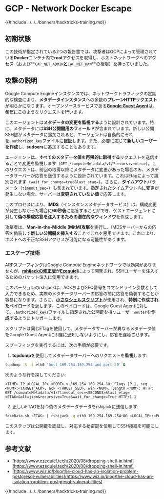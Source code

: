# GCP - Network Docker Escape

{{#include ../../../banners/hacktricks-training.md}}

## 初期状態

この技術が指定されている2つの報告書では、攻撃者はGCPによって管理されている**Docker**コンテナ内で**root**アクセスを取得し、ホストネットワークへのアクセス（および**`CAP_NET_ADMIN`**と**`CAP_NET_RAW`**の権限）を持っていました。

## 攻撃の説明

Google Compute Engineインスタンスでは、ネットワークトラフィックの定期的な検査により、**メタデータインスタンス**への多数の**プレーンHTTPリクエスト**が明らかになります。オープンソースサービスである[**Google Guest Agent**](https://github.com/GoogleCloudPlatform/guest-agent)は、頻繁にこのようなリクエストを行います。

このエージェントは**メタデータの変更を監視する**ように設計されています。特に、メタデータには**SSH公開鍵用のフィールド**が含まれています。新しい公開SSH鍵がメタデータに追加されると、エージェントは自動的にそれを`.authorized_key`ファイルに**認証**します。また、必要に応じて**新しいユーザーを作成**し、**sudoers**に追加することもあります。

エージェントは、**すべてのメタデータ値を再帰的に取得する**リクエストを送信することで変更を監視します（`GET /computeMetadata/v1/?recursive=true`）。このリクエストは、前回の取得以降にメタデータに変更があった場合のみ、メタデータサーバーが応答を送信するように設計されています。これはEtagによって識別されます（`wait_for_change=true&last_etag=`）。さらに、**タイムアウト**パラメータ（`timeout_sec=`）も含まれています。指定されたタイムアウト内に変更が発生しない場合、サーバーは**変更されていない値**で応答します。

このプロセスにより、**IMDS**（インスタンスメタデータサービス）は、構成変更が発生しなかった場合に**60秒後**に応答することができ、ゲストエージェントに対して**偽の構成応答を注入するための潜在的なウィンドウ**を作成します。

攻撃者は、**Man-in-the-Middle (MitM)攻撃**を実行し、IMDSサーバーからの応答を偽装して**新しい公開鍵を挿入する**ことでこれを悪用できます。これにより、ホストへの不正なSSHアクセスが可能になる可能性があります。

### エスケープ技術

ARPスプーフィングはGoogle Compute Engineネットワークでは効果がありませんが、[**rshijackの修正版**](https://github.com/ezequielpereira/rshijack)が[**Ezequiel**](https://www.ezequiel.tech/2020/08/dropping-shell-in.html)によって開発され、SSHユーザーを注入するためのパケット注入に使用できます。

このバージョンのrshijackは、ACKおよびSEQ番号をコマンドライン引数として入力できるため、実際のメタデータサーバーの応答の前に応答を偽装することが容易になります。さらに、[**小さなシェルスクリプト**](https://gist.github.com/ezequielpereira/914c2aae463409e785071213b059f96c#file-fakedata-sh)が使用され、**特別に作成されたペイロード**を返します。このペイロードは、Google Guest Agentに対して、`.authorized_keys`ファイルに指定された公開鍵を持つユーザー`wouter`を**作成する**ようにトリガーします。

スクリプトは同じETagを使用して、メタデータサーバーが異なるメタデータ値をGoogle Guest Agentに即座に通知しないようにし、応答を遅延させます。

スプーフィングを実行するには、次の手順が必要です。

1. **tcpdump**を使用してメタデータサーバーへのリクエストを**監視**します:
```bash
tcpdump -S -i eth0 'host 169.254.169.254 and port 80' &
```
次のような行を探してください:
```
<TIME> IP <LOCAL_IP>.<PORT> > 169.254.169.254.80: Flags [P.], seq <NUM>:<TARGET_ACK>, ack <TARGET_SEQ>, win <NUM>, length <NUM>: HTTP: GET /computeMetadata/v1/?timeout_sec=<SECONDS>&last_etag=<ETAG>&alt=json&recursive=True&wait_for_change=True HTTP/1.1
```
2. 正しいETAGを持つ偽のメタデータデータをrshijackに送信します:
```bash
fakeData.sh <ETAG> | rshijack -q eth0 169.254.169.254:80 <LOCAL_IP>:<PORT> <TARGET_SEQ> <TARGET_ACK>; ssh -i id_rsa -o StrictHostKeyChecking=no wouter@localhost
```
このステップは公開鍵を認証し、対応する秘密鍵を使用してSSH接続を可能にします。

## 参考文献

- [https://www.ezequiel.tech/2020/08/dropping-shell-in.html](https://www.ezequiel.tech/2020/08/dropping-shell-in.html)
- [https://www.wiz.io/blog/the-cloud-has-an-isolation-problem-postgresql-vulnerabilities](https://www.wiz.io/blog/the-cloud-has-an-isolation-problem-postgresql-vulnerabilities)

{{#include ../../../banners/hacktricks-training.md}}

